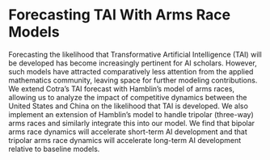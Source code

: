 # Forecasting TAI With Arms Race Models
 
Forecasting the likelihood that Transformative Artificial Intelligence (TAI) will be developed has become increasingly pertinent for AI scholars. However, such models have attracted comparatively less attention from the applied mathematics community, leaving space for further modeling contributions. We extend Cotra’s TAI forecast with Hamblin’s model of arms races, allowing us to analyze the impact of competitive dynamics between the United States and China on the likelihood that TAI is developed. We also implement an extension of Hamblin’s model to handle tripolar (three-way) arms races and similarly integrate this into our model. We find that bipolar arms race dynamics will accelerate short-term AI development and that tripolar arms race dynamics will accelerate long-term AI development relative to baseline models.
